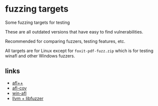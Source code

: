 # fuzzing targets
Some fuzzing targets for testing

These are all outdated versions that have easy to find vulnerabilities.

Recommended for comparing fuzzers, testing features, etc.

All targets are for Linux except for ```foxit-pdf-fuzz.zip``` which is for testing winafl and other Windows fuzzers.

## links

 * [afl++](https://github.com/AFLplusplus/AFLplusplus)
 * [afl-cov](https://github.com/vanhauser-thc/afl-cov)
 * [win-afl](https://github.com/googleprojectzero/winafl)
 * [llvm + libfuzzer](https://github.com/llvm/llvm-project)
